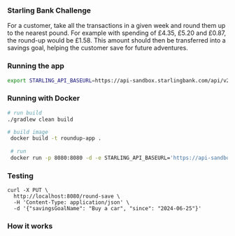 ### Starling Bank Challenge

For a customer, take all the transactions in a given week and round them up to the nearest
pound. For example with spending of £4.35, £5.20 and £0.87, the round-up would be £1.58.
This amount should then be transferred into a savings goal, helping the customer save for
future adventures.

### Running the app
```bash
export STARLING_API_BASEURL=https://api-sandbox.starlingbank.com/api/v2/ STARTLING_API_BEARER_TOKEN={yourApplicationBearerToken} && ./gradlew bootRun
```

### Running with Docker
```bash
# run build
./gradlew clean build

# build image
 docker build -t roundup-app .
 
 # run
 docker run -p 8080:8080 -d -e STARLING_API_BASEURL='https://api-sandbox.starlingbank.com/api/v2/' -e STARLING_API_BEARER_TOKEN='yourApplicationBearerToken' roundup-app
```

### Testing
```curl
curl -X PUT \
  http://localhost:8080/round-save \
  -H 'Content-Type: application/json' \
  -d '{"savingsGoalName": "Buy a car", "since": "2024-06-25"}'
```

### How it works
